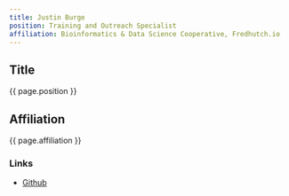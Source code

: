 ```yaml
---
title: Justin Burge
position: Training and Outreach Specialist 
affiliation: Bioinformatics & Data Science Cooperative, Fredhutch.io
---
```

## Title
{{ page.position }}

## Affiliation

{{ page.affiliation }}

### Links

- [Github](https://github.com/Chilliwack)